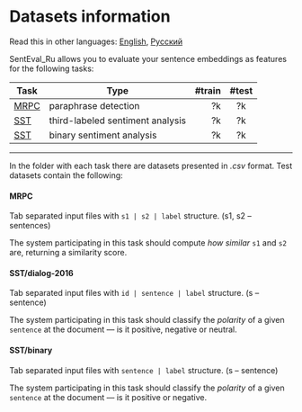 # Datasets information

Read this in other languages: [English](README.md), [Русский](README.ru.md)

SentEval_Ru allows you to evaluate your sentence embeddings as features for the following tasks:

| Task     	| Type                         	| #train 	| #test 	|
|----------	|------------------------------	|-----------:|:----------:|
| [MRPC](https://github.com/Koziev/NLP_Datasets/tree/master/ParaphraseDetection/Data) | paraphrase detection  | ?k | ?k 
| [SST](http://www.dialog-21.ru/evaluation/2016/sentiment/) |third-labeled sentiment analysis  	| ?k     	| ?k   
| [SST](http://study.mokoron.com/) |binary sentiment analysis  	| ?k     	| ?k   

---
In the folder with each task there are datasets presented in *.csv* format. Test datasets contain the following:

#### MRPC
Tab separated input files with `s1 | s2 | label` structure. (s1, s2 – sentences)

The system participating in this task should compute *how similar* `s1` and `s2` are, returning a similarity score.

#### SST/dialog-2016 
Tab separated input files with `id | sentence | label` structure. (s – sentence)

The system participating in this task should classify the *polarity* of a given `sentence` at the document — is it positive, negative or neutral.

#### SST/binary 
Tab separated input files with `sentence | label` structure. (s – sentence)

The system participating in this task should classify the *polarity* of a given `sentence` at the document — is it positive or negative.


